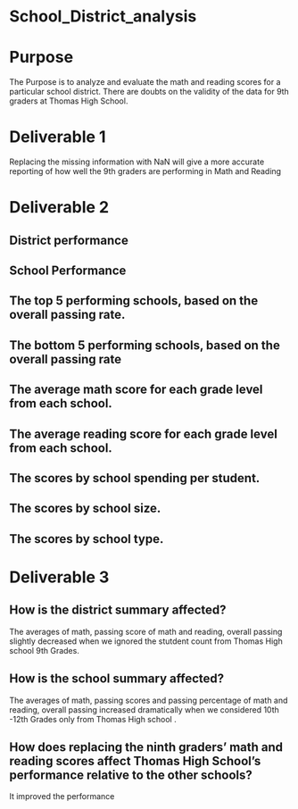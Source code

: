 # School_District_analysis

# Purpose
The Purpose is to analyze and evaluate the math and reading scores for a particular school district. There are doubts on the validity of the data for 9th graders at Thomas High School. 

# Deliverable 1 

Replacing the missing information with NaN will give a more accurate reporting of how well the 9th graders are performing in Math and Reading




# Deliverable 2

## District performance 


## School Performance 


## The top 5 performing schools, based on the overall passing rate.

## The bottom 5 performing schools, based on the overall passing rate


## The average math score for each grade level from each school.

## The average reading score for each grade level from each school.

## The scores by school spending per student.

## The scores by school size.

## The scores by school type.


# Deliverable 3

## How is the district summary affected? 
The averages of math, passing score of math and reading, overall passing slightly decreased when we ignored the stutdent count from Thomas High school 9th Grades.

## How is the school summary affected?
The averages of math, passing scores and passing percentage of math and reading, overall passing increased dramatically when we considered 10th -12th Grades only from Thomas High school .

## How does replacing the ninth graders’ math and reading scores affect Thomas High School’s performance relative to the other schools?

It improved the performance 




